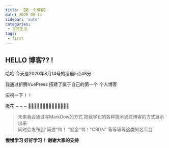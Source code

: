 ```yaml
---
title: 【第一个博客】
date: 2020-08-14
sidebar: 'auto'
categories:
 - 日常生活
tags:
 - first
---
```



## HELLO 博客?? !

哈哈 今天是2020年8月14号的凌晨5点48分

我通过折腾VuePress 搭建了属于自己的第一个 个人博客

庆祝一下！！

撒花 ~ ~ ~ 🎇✨🎆🎉🎉🎉🎉🎉🎊🎊🎊🎊🎊🎊

> 未来我会通过写MarkDow的方式 把我学到的各种技术通过博客的方式展示出来  
同时会发布到"简述"鸭！ "掘金"鸭！"CSDN" 等等等等这类知名平台 

**慢慢学习 好好学习！ 谢谢大家的支持**